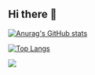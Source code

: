 ## Hi there 👋

<!--
**OyamTokuy/OyamTokuy** is a ✨ _special_ ✨ repository because its `README.md` (this file) appears on your GitHub profile.

Here are some ideas to get you started:

- 🔭 I’m currently working on ...
- 🌱 I’m currently learning ...
- 👯 I’m looking to collaborate on ...
- 🤔 I’m looking for help with ...
- 💬 Ask me about ...
- 📫 How to reach me: ...
- 😄 Pronouns: ...
- ⚡ Fun fact: ...
-->

[![Anurag's GitHub stats](https://github-readme-stats.vercel.app/api?username=OyamTokuy)](https://github.com/anuraghazra/github-readme-stats)

[![Top Langs](https://github-readme-stats.vercel.app/api/top-langs/?username=OyamTokuy)](https://github.com/anuraghazra/github-readme-stats)

![](https://raw.githubusercontent.com/OyamTokuy/OyamTokuy/main/assets/github-contribution-grid-snake.svg)

